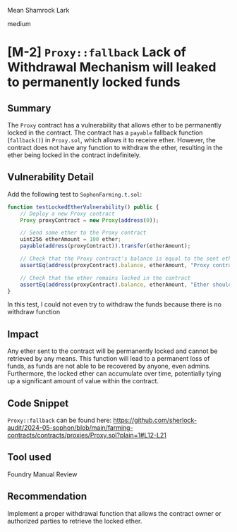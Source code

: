 Mean Shamrock Lark

medium

# [M-2] `Proxy::fallback` Lack of Withdrawal Mechanism will leaked to permanently locked funds

## Summary
The `Proxy` contract has a vulnerability that allows ether to be permanently locked in the contract. The contract has a `payable` fallback function (`fallback()`) in `Proxy.sol`, which allows it to receive ether. However, the contract does not have any function to withdraw the ether, resulting in the ether being locked in the contract indefinitely.


## Vulnerability Detail

Add the following test to `SophonFarming.t.sol`:
```javascript
function testLockedEtherVulnerability() public {
    // Deploy a new Proxy contract
    Proxy proxyContract = new Proxy(address(0));

    // Send some ether to the Proxy contract
    uint256 etherAmount = 100 ether;
    payable(address(proxyContract)).transfer(etherAmount);

    // Check that the Proxy contract's balance is equal to the sent ether
    assertEq(address(proxyContract).balance, etherAmount, "Proxy contract balance should match the sent ether");

    // Check that the ether remains locked in the contract
    assertEq(address(proxyContract).balance, etherAmount, "Ether should remain locked in the Proxy contract");
}
```
In this test, I could not even try to withdraw the funds because there is no withdraw function

## Impact
Any ether sent to the contract will be permanently locked and cannot be retrieved by any means. This function will lead to a permanent loss of funds, as funds are not able to be recovered by anyone, even admins. Furthermore, the locked ether can accumulate over time, potentially tying up a significant amount of value within the contract.

## Code Snippet
`Proxy::fallback` can be found here:
https://github.com/sherlock-audit/2024-05-sophon/blob/main/farming-contracts/contracts/proxies/Proxy.sol?plain=1#L12-L21

## Tool used
Foundry
Manual Review

## Recommendation
Implement a proper withdrawal function that allows the contract owner or authorized parties to retrieve the locked ether.